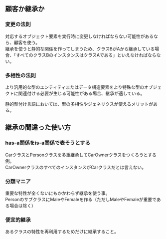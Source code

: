 ## 顧客か継承か
### 変更の法則
対応するオブジェクト要素を実行時に変更しなければならない可能性があるなら、顧客を使う。  
継承を使うと静的な関係を作ってしまうため、クラスBがAから継承している場合、「すべてのクラスBのインスタンスはクラスAである」といえなければならない。

### 多相性の法則
より汎用的な型のエンティティまたはデータ構造要素をより特殊な型のオブジェクトに関連付ける必要が生じる可能性がある場合、継承が適している。

静的型付け言語においては、型の多相性やジェネリクスが使えるメリットがある。

## 継承の間違った使い方
### has-a関係をis-a関係で表そうとする
CarクラスとPersonクラスを多重継承してCarOwnerクラスをつくろうとする例。  
CarOwnerクラスのすべてのインスタンスがCarクラスだとは言えない。

### 分類マニア
重要な特性が全くないにもかかわらず継承を使う事。  
PersonのサブクラスにMaleやFemaleを作る（ただしMaleやFemaleが重要である場合は除く）

### 便宜的継承
あるクラスの特性を再利用するためだけに継承すること。

